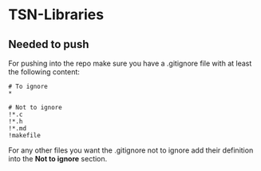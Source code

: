 # TSN-Libraries

## Needed to push

For pushing into the repo make sure you have a .gitignore file with at least the following content:

```
# To ignore
*

# Not to ignore
!*.c
!*.h
!*.md
!makefile
```

For any other files you want the .gitignore not to ignore add their definition into the **Not to ignore** section.